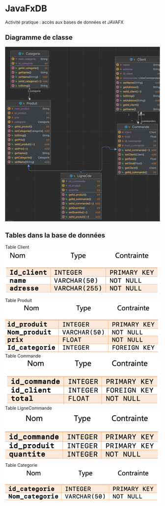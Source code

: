 # JavaFxDB

Activité pratique : accès aux bases de données et JAVAFX

## Diagramme de classe 
![Diagramme de classe](Pictures/DiagClasse.png)

## Tables dans la base de données
Table Client
![CLIENT](Pictures/Client.png)

Table Produit
![PRODUIT](Pictures/Produit.png)
Table Commande
![COMMANDE](Pictures/Commande.png)
Table LigneCommande
![LIGNECOMMANDE](Pictures/LigneCommande.png)
Table Categorie
![CATEGORIE](Pictures/Categorie.png)

		



